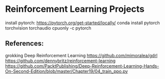 # Reinforcement Learning Projects


install pytorch: 
https://pytorch.org/get-started/locally/
conda install pytorch torchvision torchaudio cpuonly -c pytorch


## References:
grokking Deep Reinforcement Learning
https://github.com/mimoralea/gdrl
https://github.com/dennybritz/reinforcement-learning
https://github.com/PacktPublishing/Deep-Reinforcement-Learning-Hands-On-Second-Edition/blob/master/Chapter19/04_train_ppo.py